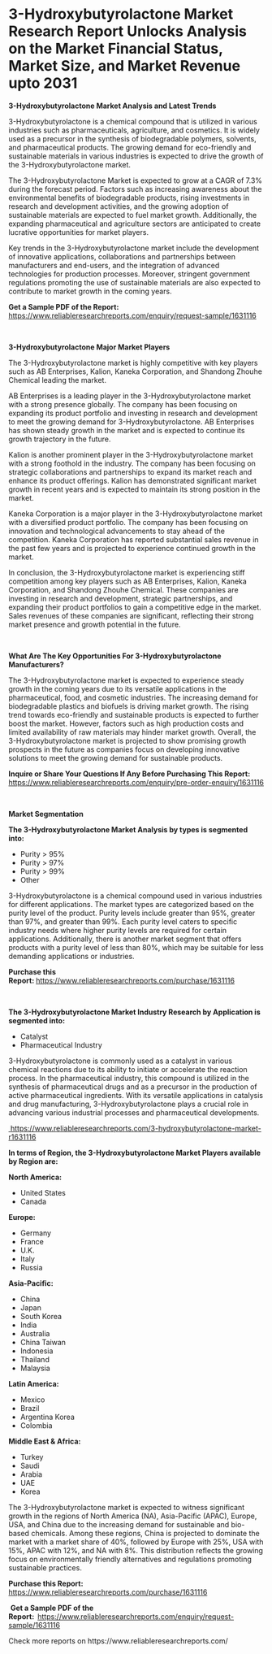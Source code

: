 <p><h1>3-Hydroxybutyrolactone Market Research Report Unlocks Analysis on the Market Financial Status, Market Size, and Market Revenue upto 2031</h1></p><p><strong>3-Hydroxybutyrolactone Market Analysis and Latest Trends</strong></p>
<p><p>3-Hydroxybutyrolactone is a chemical compound that is utilized in various industries such as pharmaceuticals, agriculture, and cosmetics. It is widely used as a precursor in the synthesis of biodegradable polymers, solvents, and pharmaceutical products. The growing demand for eco-friendly and sustainable materials in various industries is expected to drive the growth of the 3-Hydroxybutyrolactone market.</p><p>The 3-Hydroxybutyrolactone Market is expected to grow at a CAGR of 7.3% during the forecast period. Factors such as increasing awareness about the environmental benefits of biodegradable products, rising investments in research and development activities, and the growing adoption of sustainable materials are expected to fuel market growth. Additionally, the expanding pharmaceutical and agriculture sectors are anticipated to create lucrative opportunities for market players.</p><p>Key trends in the 3-Hydroxybutyrolactone market include the development of innovative applications, collaborations and partnerships between manufacturers and end-users, and the integration of advanced technologies for production processes. Moreover, stringent government regulations promoting the use of sustainable materials are also expected to contribute to market growth in the coming years.</p></p>
<p><strong>Get a Sample PDF of the Report:&nbsp;</strong> <a href="https://www.reliableresearchreports.com/enquiry/request-sample/1631116">https://www.reliableresearchreports.com/enquiry/request-sample/1631116</a></p>
<p>&nbsp;</p>
<p><strong>3-Hydroxybutyrolactone Major Market Players</strong></p>
<p><p>The 3-Hydroxybutyrolactone market is highly competitive with key players such as AB Enterprises, Kalion, Kaneka Corporation, and Shandong Zhouhe Chemical leading the market. </p><p>AB Enterprises is a leading player in the 3-Hydroxybutyrolactone market with a strong presence globally. The company has been focusing on expanding its product portfolio and investing in research and development to meet the growing demand for 3-Hydroxybutyrolactone. AB Enterprises has shown steady growth in the market and is expected to continue its growth trajectory in the future.</p><p>Kalion is another prominent player in the 3-Hydroxybutyrolactone market with a strong foothold in the industry. The company has been focusing on strategic collaborations and partnerships to expand its market reach and enhance its product offerings. Kalion has demonstrated significant market growth in recent years and is expected to maintain its strong position in the market.</p><p>Kaneka Corporation is a major player in the 3-Hydroxybutyrolactone market with a diversified product portfolio. The company has been focusing on innovation and technological advancements to stay ahead of the competition. Kaneka Corporation has reported substantial sales revenue in the past few years and is projected to experience continued growth in the market.</p><p>In conclusion, the 3-Hydroxybutyrolactone market is experiencing stiff competition among key players such as AB Enterprises, Kalion, Kaneka Corporation, and Shandong Zhouhe Chemical. These companies are investing in research and development, strategic partnerships, and expanding their product portfolios to gain a competitive edge in the market. Sales revenues of these companies are significant, reflecting their strong market presence and growth potential in the future.</p></p>
<p>&nbsp;</p>
<p><strong>What Are The Key Opportunities For 3-Hydroxybutyrolactone Manufacturers?</strong></p>
<p><p>The 3-Hydroxybutyrolactone market is expected to experience steady growth in the coming years due to its versatile applications in the pharmaceutical, food, and cosmetic industries. The increasing demand for biodegradable plastics and biofuels is driving market growth. The rising trend towards eco-friendly and sustainable products is expected to further boost the market. However, factors such as high production costs and limited availability of raw materials may hinder market growth. Overall, the 3-Hydroxybutyrolactone market is projected to show promising growth prospects in the future as companies focus on developing innovative solutions to meet the growing demand for sustainable products.</p></p>
<p><strong>Inquire or Share Your Questions If Any Before Purchasing This Report:</strong> <a href="https://www.reliableresearchreports.com/enquiry/pre-order-enquiry/1631116">https://www.reliableresearchreports.com/enquiry/pre-order-enquiry/1631116</a></p>
<p>&nbsp;</p>
<p><strong>Market Segmentation</strong></p>
<p><strong>The 3-Hydroxybutyrolactone Market Analysis by types is segmented into:</strong></p>
<p><ul><li>Purity > 95%</li><li>Purity > 97%</li><li>Purity > 99%</li><li>Other</li></ul></p>
<p><p>3-Hydroxybutyrolactone is a chemical compound used in various industries for different applications. The market types are categorized based on the purity level of the product. Purity levels include greater than 95%, greater than 97%, and greater than 99%. Each purity level caters to specific industry needs where higher purity levels are required for certain applications. Additionally, there is another market segment that offers products with a purity level of less than 80%, which may be suitable for less demanding applications or industries.</p></p>
<p><strong>Purchase this Report:&nbsp;</strong><a href="https://www.reliableresearchreports.com/purchase/1631116">https://www.reliableresearchreports.com/purchase/1631116</a></p>
<p>&nbsp;</p>
<p><strong>The 3-Hydroxybutyrolactone Market Industry Research by Application is segmented into:</strong></p>
<p><ul><li>Catalyst</li><li>Pharmaceutical Industry</li></ul></p>
<p><p>3-Hydroxybutyrolactone is commonly used as a catalyst in various chemical reactions due to its ability to initiate or accelerate the reaction process. In the pharmaceutical industry, this compound is utilized in the synthesis of pharmaceutical drugs and as a precursor in the production of active pharmaceutical ingredients. With its versatile applications in catalysis and drug manufacturing, 3-Hydroxybutyrolactone plays a crucial role in advancing various industrial processes and pharmaceutical developments.</p></p>
<p><a href="https://www.reliableresearchreports.com/3-hydroxybutyrolactone-market-r1631116">&nbsp;https://www.reliableresearchreports.com/3-hydroxybutyrolactone-market-r1631116</a></p>
<p><strong>In terms of Region, the 3-Hydroxybutyrolactone Market Players available by Region are:</strong></p>
<p>
    <p> <strong> North America: </strong>
        <ul>
            <li>United States</li>
            <li>Canada</li>
        </ul>
        </p> 
    <p> <strong> Europe: </strong>
        <ul>
            <li>Germany</li>
            <li>France</li>
            <li>U.K.</li>
            <li>Italy</li>
            <li>Russia</li>
        </ul>
        </p> 
    <p> <strong> Asia-Pacific: </strong>
        <ul>
            <li>China</li>
            <li>Japan</li>
            <li>South Korea</li>
            <li>India</li>
            <li>Australia</li>
            <li>China Taiwan</li>
            <li>Indonesia</li>
            <li>Thailand</li>
            <li>Malaysia</li>
        </ul>
        </p> 
    <p> <strong> Latin America: </strong>
        <ul>
            <li>Mexico</li>
            <li>Brazil</li>
            <li>Argentina Korea</li>
            <li>Colombia</li>
        </ul>
        </p> 
    <p> <strong> Middle East & Africa: </strong>
        <ul>
            <li>Turkey</li>
            <li>Saudi</li>
            <li>Arabia</li>
            <li>UAE</li>
            <li>Korea</li>
        </ul>
    </p>
    </p>
<p><p>The 3-Hydroxybutyrolactone market is expected to witness significant growth in the regions of North America (NA), Asia-Pacific (APAC), Europe, USA, and China due to the increasing demand for sustainable and bio-based chemicals. Among these regions, China is projected to dominate the market with a market share of 40%, followed by Europe with 25%, USA with 15%, APAC with 12%, and NA with 8%. This distribution reflects the growing focus on environmentally friendly alternatives and regulations promoting sustainable practices.</p></p>
<p><strong>Purchase this Report: </strong><a href="https://www.reliableresearchreports.com/purchase/1631116">https://www.reliableresearchreports.com/purchase/1631116</a></p>
<p>&nbsp;<strong>Get a Sample PDF of the Report:&nbsp;&nbsp;</strong><a href="https://www.reliableresearchreports.com/enquiry/request-sample/1631116">https://www.reliableresearchreports.com/enquiry/request-sample/1631116</a></p>
<p><strong></strong></p>
<p>Check more reports on https://www.reliableresearchreports.com/</p>